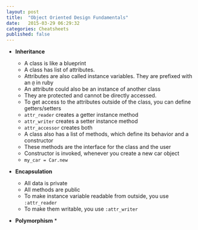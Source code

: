 ```yaml
---
layout: post
title:  "Object Oriented Design Fundamentals"
date:   2015-03-29 06:29:32
categories: Cheatsheets
published: false
---
```


* __Inheritance__
  * A class is like a blueprint
  * A class has list of attributes.
  * Attributes are also called instance variables. They are prefixed with an `@` in ruby
  * An attribute could also be an instance of another class
  * They are protected and cannot be directly accessed.
  * To get access to the attributes outside of the class, you can define getters/setters
  * `attr_reader` creates a getter instance method
  * `attr_writer` creates a setter instance method
  * `attr_accessor` creates both
  * A class also has a list of methods, which define its behavior and a constructor
  * These methods are the interface for the class and the user
  * Constructor is invoked, whenever you create a new car object
  * `my_car = Car.new`

* __Encapsulation__
  * All data is private
  * All methods are public
  * To make instance variable readable from outside, you use `:attr_reader`
  * To make them writable, you use `:attr_writer`

* __Polymorphism__
  * 